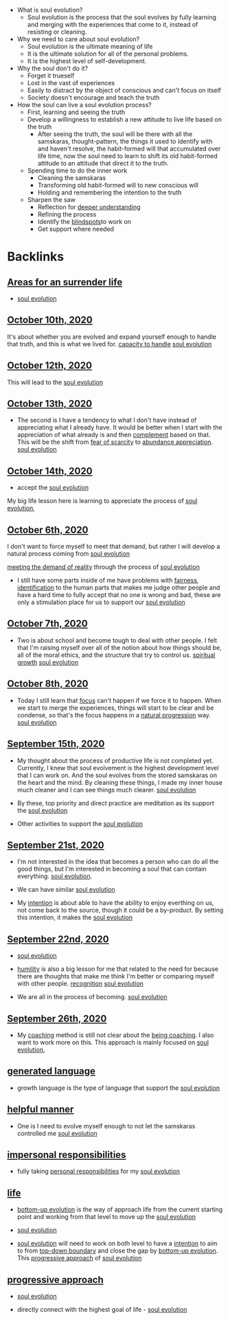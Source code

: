 - What is soul evolution?
    - Soul evolution is the process that the soul evolves by fully learning and merging with the experiences that come to it, instead of resisting or cleaning.
- Why we need to care about soul evolution?
    - Soul evolution is the ultimate meaning of life 
    - It is the ultimate solution for all of the personal problems. 
    - It is the highest level of self-development.
- Why the soul don't do it?
    - Forget it trueself
    - Lost in the vast of experiences
    - Easily to distract by the object of conscious and can't focus on itself
    - Society doesn't encourage and teach the truth
- How the soul can live a soul evolution process?
    - First, learning and seeing the truth
    - Develop a willingness to establish a new attitude to live life based on the truth
        - After seeing the truth, the soul will be there with all the samskaras, thought-pattern, the things it used to identify with and haven't resolve, the habit-formed will that accumulated over life time, now the soul need to learn to shift its old habit-formed attitude to an attitude that direct it to the truth.
    - Spending time to do the inner work 
        - Cleaning the samskaras
        - Transforming old habit-formed will to new conscious will 
        - Holding and remembering the intention to the truth
    - Sharpen the saw
        - Reflection for [deeper understanding](<deeper understanding.md>)
        - Refining the process
        - Identify the [blindspots](<blindspots.md>)to work on
        - Get support where needed

# Backlinks
## [Areas for an surrender life](<Areas for an surrender life.md>)
- [soul evolution](<soul evolution.md>)

## [October 10th, 2020](<October 10th, 2020.md>)
It's about whether you are evolved and expand yourself enough to handle that truth, and this is what we lived for. [capacity to handle](<capacity to handle.md>) [soul evolution](<soul evolution.md>)

## [October 12th, 2020](<October 12th, 2020.md>)
This will lead to the [soul evolution](<soul evolution.md>)

## [October 13th, 2020](<October 13th, 2020.md>)
- The second is I have a tendency to what I don't have instead of appreciating what I already have. It would be better when I start with the appreciation of what already is and then [complement](<complement.md>) based on that. This will be the shift from [fear of scarcity](<fear of scarcity.md>) to [abundance appreciation](<abundance appreciation.md>). [soul evolution](<soul evolution.md>)

## [October 14th, 2020](<October 14th, 2020.md>)
- accept the [soul evolution](<soul evolution.md>)

My big life lesson here is learning to appreciate the process of [soul evolution](<soul evolution.md>),

## [October 6th, 2020](<October 6th, 2020.md>)
I don't want to force myself to meet that demand, but rather I will develop a natural process coming from [soul evolution](<soul evolution.md>)

[meeting the demand of reality](<meeting the demand of reality.md>) through the process of [soul evolution](<soul evolution.md>)

- I still have some parts inside of me have problems with [fairness](<fairness.md>), [identification](<identification.md>) to the human parts that makes me judge other people and have a hard time to fully accept that no one is wrong and bad, these are only a stimulation place for us to support our [soul evolution](<soul evolution.md>)

## [October 7th, 2020](<October 7th, 2020.md>)
- Two is about school and become tough to deal with other people. I felt that I'm raising myself over all of the notion about how things should be, all of the moral ethics, and the structure that try to control us. [spiritual growth](<spiritual growth.md>) [soul evolution](<soul evolution.md>)

## [October 8th, 2020](<October 8th, 2020.md>)
- Today I still learn that [focus](<focus.md>) can't happen if we force it to happen. When we start to merge the experiences, things will start to be clear and be condense, so that's the focus happens in a [natural progression](<natural progression.md>) way. [soul evolution](<soul evolution.md>)

## [September 15th, 2020](<September 15th, 2020.md>)
- My thought about the process of productive life is not completed yet. Currently, I knew that soul evolvement is the highest development level that I can work on. And the soul evolves from the stored samskaras on the heart and the mind. By cleaning these things, I made my inner house much cleaner and I can see things much clearer. [soul evolution](<soul evolution.md>)

- By these, top priority and direct practice are meditation as its support the [soul evolution](<soul evolution.md>)

- Other activities to support the [soul evolution](<soul evolution.md>)

## [September 21st, 2020](<September 21st, 2020.md>)
- I'm not interested in the idea that becomes a person who can do all the good things, but I'm interested in becoming a soul that can contain everything. [soul evolution](<soul evolution.md>).

- We can have similar [soul evolution](<soul evolution.md>)

- My [intention](<intention.md>) is about able to have the ability to enjoy everthing on us, not come back to the source, though it could be a by-product. By setting this intention, it makes the [soul evolution](<soul evolution.md>)

## [September 22nd, 2020](<September 22nd, 2020.md>)
- [soul evolution](<soul evolution.md>)

- [humility](<humility.md>) is also a big lesson for me that related to the need for because there are thoughts that make me think I'm better or comparing myself with other people. [recognition](<recognition.md>) [soul evolution](<soul evolution.md>)

- We are all in the process of becoming. [soul evolution](<soul evolution.md>)

## [September 26th, 2020](<September 26th, 2020.md>)
- My [coaching](<coaching.md>) method is still not clear about the [being coaching](<being coaching.md>). I also want to work more on this. This approach is mainly focused on [soul evolution](<soul evolution.md>),

## [generated language](<generated language.md>)
- growth language is the type of language that support the [soul evolution](<soul evolution.md>)

## [helpful manner](<helpful manner.md>)
- One is I need to evolve myself enough to not let the samskaras controlled me [soul evolution](<soul evolution.md>)

## [impersonal responsibilities](<impersonal responsibilities.md>)
- fully taking [personal responsibilities](<personal responsibilities.md>) for my [soul evolution](<soul evolution.md>)

## [life](<life.md>)
- [bottom-up evolution](<bottom-up evolution.md>) is the way of approach life from the current starting point and working from that level to move up the [soul evolution](<soul evolution.md>)

- [soul evolution](<soul evolution.md>)

- [soul evolution](<soul evolution.md>) will need to work on both level to have a [intention](<intention.md>) to aim to from [top-down boundary](<top-down boundary.md>) and close the gap by [bottom-up evolution](<bottom-up evolution.md>). This [progressive approach](<progressive approach.md>) of [soul evolution](<soul evolution.md>)

## [progressive approach](<progressive approach.md>)
- [soul evolution](<soul evolution.md>)

- directly connect with the highest goal of life - [soul evolution](<soul evolution.md>)

